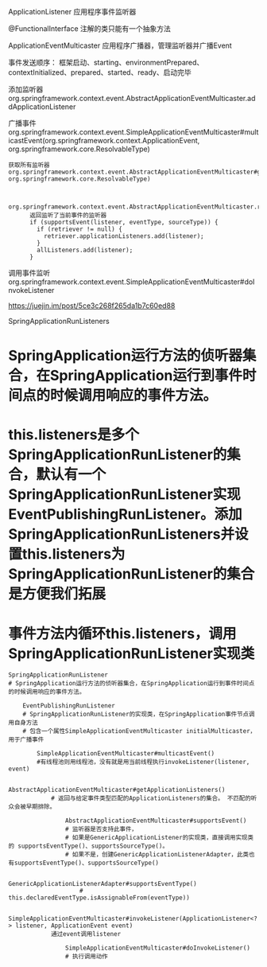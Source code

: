 ApplicationListener 应用程序事件监听器

@FunctionalInterface 注解的类只能有一个抽象方法

ApplicationEventMulticaster 应用程序广播器，管理监听器并广播Event

事件发送顺序：
    框架启动、starting、environmentPrepared、contextInitialized、prepared、started、ready、启动完毕





添加监听器    
org.springframework.context.event.AbstractApplicationEventMulticaster.addApplicationListener   

       
广播事件
org.springframework.context.event.SimpleApplicationEventMulticaster#multicastEvent(org.springframework.context.ApplicationEvent, org.springframework.core.ResolvableType)

    获取所有监听器
    org.springframework.context.event.AbstractApplicationEventMulticaster#getApplicationListeners(org.springframework.context.ApplicationEvent, org.springframework.core.ResolvableType)
        
        
        org.springframework.context.event.AbstractApplicationEventMulticaster.retrieveApplicationListeners
          返回监听了当前事件的监听器
          if (supportsEvent(listener, eventType, sourceType)) {
            if (retriever != null) {
              retriever.applicationListeners.add(listener);
            }
            allListeners.add(listener);
          }        

调用事件监听
org.springframework.context.event.SimpleApplicationEventMulticaster#doInvokeListener

 



https://juejin.im/post/5ce3c268f265da1b7c60ed88

SpringApplicationRunListeners
# SpringApplication运行方法的侦听器集合，在SpringApplication运行到事件时间点的时候调用响应的事件方法。
# this.listeners是多个SpringApplicationRunListener的集合，默认有一个SpringApplicationRunListener实现EventPublishingRunListener。添加SpringApplicationRunListeners并设置this.listeners为SpringApplicationRunListener的集合是方便我们拓展
# 事件方法内循环this.listeners，调用SpringApplicationRunListener实现类

	SpringApplicationRunListener
	# SpringApplication运行方法的侦听器集合，在SpringApplication运行到事件时间点的时候调用响应的事件方法。

		EventPublishingRunListener
		# SpringApplicationRunListener的实现类，在SpringApplication事件节点调用自身方法
		# 包含一个属性SimpleApplicationEventMulticaster initialMulticaster，用于广播事件

			SimpleApplicationEventMulticaster#multicastEvent()
			#有线程池则用线程池，没有就是用当前线程执行invokeListener(listener, event)

				AbstractApplicationEventMulticaster#getApplicationListeners()
				# 返回与给定事件类型匹配的ApplicationListeners的集合。 不匹配的听众会被早期排除。
					
					AbstractApplicationEventMulticaster#supportsEvent()
					# 监听器是否支持此事件，
					# 如果是GenericApplicationListener的实现类，直接调用实现类的 supportsEventType()、supportsSourceType()。
					# 如果不是，创建GenericApplicationListenerAdapter，此类也有supportsEventType()、supportsSourceType()

						GenericApplicationListenerAdapter#supportsEventType()
						# this.declaredEventType.isAssignableFrom(eventType))

				SimpleApplicationEventMulticaster#invokeListener(ApplicationListener<?> listener, ApplicationEvent event)
				通过event调用listener

					SimpleApplicationEventMulticaster#doInvokeListener()
					# 执行调用动作





